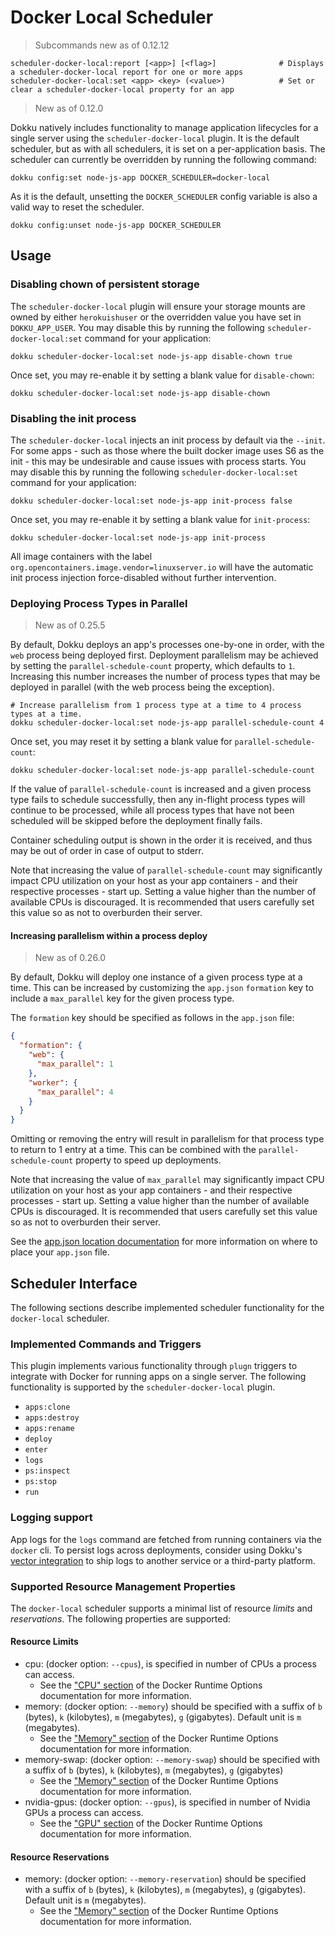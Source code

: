 # Docker Local Scheduler

> Subcommands new as of 0.12.12

```
scheduler-docker-local:report [<app>] [<flag>]              # Displays a scheduler-docker-local report for one or more apps
scheduler-docker-local:set <app> <key> (<value>)            # Set or clear a scheduler-docker-local property for an app
```

> New as of 0.12.0

Dokku natively includes functionality to manage application lifecycles for a single server using the `scheduler-docker-local` plugin. It is the default scheduler, but as with all schedulers, it is set on a per-application basis. The scheduler can currently be overridden by running the following command:

```shell
dokku config:set node-js-app DOCKER_SCHEDULER=docker-local
```

As it is the default, unsetting the `DOCKER_SCHEDULER` config variable is also a valid way to reset the scheduler.

```shell
dokku config:unset node-js-app DOCKER_SCHEDULER
```

## Usage

### Disabling chown of persistent storage

The `scheduler-docker-local` plugin will ensure your storage mounts are owned by either `herokuishuser` or the overridden value you have set in `DOKKU_APP_USER`. You may disable this by running the following `scheduler-docker-local:set` command for your application:

```shell
dokku scheduler-docker-local:set node-js-app disable-chown true
```

Once set, you may re-enable it by setting a blank value for `disable-chown`:

```shell
dokku scheduler-docker-local:set node-js-app disable-chown
```

### Disabling the init process

The `scheduler-docker-local` injects an init process by default via the `--init`. For some apps - such as those where the built docker image uses S6 as the init - this may be undesirable and cause issues with process starts. You may disable this by running the following `scheduler-docker-local:set` command for your application:

```shell
dokku scheduler-docker-local:set node-js-app init-process false
```

Once set, you may re-enable it by setting a blank value for `init-process`:

```shell
dokku scheduler-docker-local:set node-js-app init-process
```

All image containers with the label `org.opencontainers.image.vendor=linuxserver.io` will have the automatic init process injection force-disabled without further intervention.

### Deploying Process Types in Parallel

> New as of 0.25.5

By default, Dokku deploys an app's processes one-by-one in order, with the `web` process being deployed first. Deployment parallelism may be achieved by setting the `parallel-schedule-count` property, which defaults to `1`. Increasing this number increases the number of process types that may be deployed in parallel (with the web process being the exception).

```shell
# Increase parallelism from 1 process type at a time to 4 process types at a time.
dokku scheduler-docker-local:set node-js-app parallel-schedule-count 4
```

Once set, you may reset it by setting a blank value for `parallel-schedule-count`:

```shell
dokku scheduler-docker-local:set node-js-app parallel-schedule-count
```

If the value of `parallel-schedule-count` is increased and a given process type fails to schedule successfully, then any in-flight process types will continue to be processed, while all process types that have not been scheduled will be skipped before the deployment finally fails.

Container scheduling output is shown in the order it is received, and thus may be out of order in case of output to stderr.

Note that increasing the value of `parallel-schedule-count` may significantly impact CPU utilization on your host as your app containers - and their respective processes - start up. Setting a value higher than the number of available CPUs is discouraged. It is recommended that users carefully set this value so as not to overburden their server.

#### Increasing parallelism within a process deploy

> New as of 0.26.0

By default, Dokku will deploy one instance of a given process type at a time. This can be increased by customizing the `app.json` `formation` key to include a `max_parallel` key for the given process type.

The `formation` key should be specified as follows in the `app.json` file:

```json
{
  "formation": {
    "web": {
      "max_parallel": 1
    },
    "worker": {
      "max_parallel": 4
    }
  }
}
```

Omitting or removing the entry will result in parallelism for that process type to return to 1 entry at a time. This can be combined with the  `parallel-schedule-count` property to speed up deployments.

Note that increasing the value of `max_parallel` may significantly impact CPU utilization on your host as your app containers - and their respective processes - start up. Setting a value higher than the number of available CPUs is discouraged. It is recommended that users carefully set this value so as not to overburden their server.

See the [app.json location documentation](/docs/advanced-usage/deployment-tasks.md#changing-the-appjson-location) for more information on where to place your `app.json` file.

## Scheduler Interface

The following sections describe implemented scheduler functionality for the `docker-local` scheduler.

### Implemented Commands and Triggers

This plugin implements various functionality through `plugn` triggers to integrate with Docker for running apps on a single server. The following functionality is supported by the `scheduler-docker-local` plugin.

- `apps:clone`
- `apps:destroy`
- `apps:rename`
- `deploy`
- `enter`
- `logs`
- `ps:inspect`
- `ps:stop`
- `run`

### Logging support

App logs for the `logs` command are fetched from running containers via the `docker` cli. To persist logs across deployments, consider using Dokku's [vector integration](/docs/deployment/logs.md#vector-logging-shipping) to ship logs to another service or a third-party platform.

### Supported Resource Management Properties

The `docker-local` scheduler supports a minimal list of resource _limits_ and _reservations_. The following properties are supported:

#### Resource Limits

- cpu: (docker option: `--cpus`), is specified in number of CPUs a process can access.
    - See the ["CPU" section](https://docs.docker.com/config/containers/resource_constraints/#cpu) of the Docker Runtime Options documentation for more information.
- memory: (docker option: `--memory`) should be specified with a suffix of `b` (bytes), `k` (kilobytes), `m` (megabytes), `g` (gigabytes). Default unit is `m` (megabytes).
    - See the ["Memory" section](https://docs.docker.com/config/containers/resource_constraints/#memory) of the Docker Runtime Options documentation for more information.
- memory-swap: (docker option: `--memory-swap`) should be specified with a suffix of `b` (bytes), `k` (kilobytes), `m` (megabytes), `g` (gigabytes)
    - See the ["Memory" section](https://docs.docker.com/config/containers/resource_constraints/#memory) of the Docker Runtime Options documentation for more information.
- nvidia-gpus: (docker option: `--gpus`), is specified in number of Nvidia GPUs a process can access.
    - See the ["GPU" section](https://docs.docker.com/config/containers/resource_constraints/#gpu) of the Docker Runtime Options documentation for more information.

#### Resource Reservations

- memory: (docker option: `--memory-reservation`) should be specified with a suffix of `b` (bytes), `k` (kilobytes), `m` (megabytes), `g` (gigabytes). Default unit is `m` (megabytes).
    - See the ["Memory" section](https://docs.docker.com/config/containers/resource_constraints/#memory) of the Docker Runtime Options documentation for more information.
